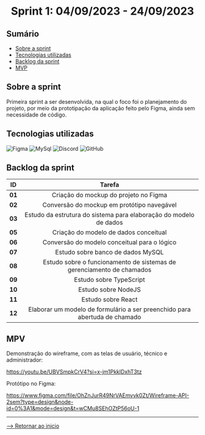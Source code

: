 <h1 align="center">Sprint 1: 04/09/2023 - 24/09/2023</h1>

## Sumário

- [Sobre a sprint](#Sobre-a-sprint)
- [Tecnologias utilizadas](#Tecnologias-utilizadas)
- [Backlog da sprint](#Backlog-da-sprint)
- [MVP](#MVP)


## Sobre a sprint

 Primeira sprint a ser desenvolvida, na qual o foco foi o planejamento do projeto, por meio da prototipação da aplicação feito pelo Figma, ainda sem necessidade de código.

## Tecnologias utilizadas

<span id="tecnologias">
<img src="https://img.shields.io/badge/Figma-CED4DA?style=opensans&logo=figma&logoColor=white&color=blue" alt="Figma" />
<img src="https://img.shields.io/badge/MySql%20-%20black?style=opensans&logo=mysql&logoColor=white&color=blue" alt ="MySql" />
<img src="https://img.shields.io/badge/Discord-CED4DA?opensans&logo=discord&logoColor=white&color=blue" alt="Discord" /> 
<img src="https://img.shields.io/badge/GitHub-CED4DA?opensans&logo=github&logoColor=whitek&color=blue" alt="GitHub" />

## Backlog da sprint

 ID | Tarefa |
|:--------------:  | :----------:|
| **01** | Criação do mockup do projeto no Figma |
| **02** | Conversão do mockup em protótipo navegável |   
| **03** | Estudo da estrutura do sistema para elaboração do modelo de dados |   
| **05** | Criação do modelo de dados conceitual |  
| **06** | Conversão do modelo conceitual para o lógico | 
| **07** | Estudo sobre banco de dados MySQL | 
| **08** | Estudo sobre o funcionamento de sistemas de gerenciamento de chamados |
| **09** | Estudo sobre TypeScript | 
| **10** | Estudo sobre NodeJS |
| **11** | Estudo sobre React | 
| **12** | Elaborar um modelo de formulário a ser preenchido para abertuda de chamado | 


## MPV

Demonstração do wireframe, com as telas de usuário, técnico e administrador:

https://youtu.be/UBVSmpkCrV4?si=x-jm1PkklDxhT3tz

Protótipo no Figma:

https://www.figma.com/file/OhZnJurR49NrVAEmvvk0Zt/Wireframe-API-2sem?type=design&node-id=0%3A1&mode=design&t=wCMu8SEhOZtP56oU-1

<hr>

[--> Retornar ao inicio](#Sumário)
